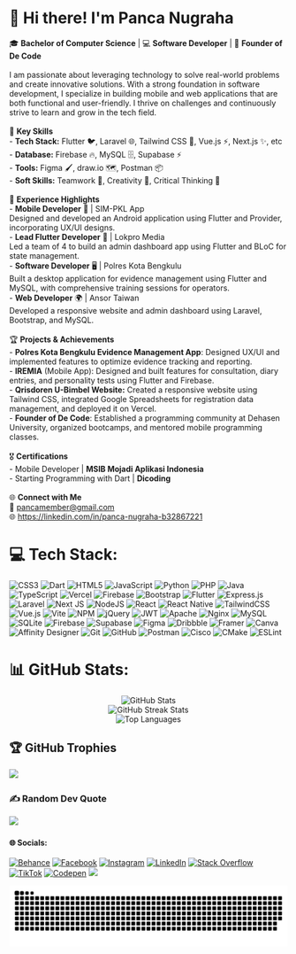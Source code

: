 <h1>👋 Hi there! I'm Panca Nugraha</h1>

🎓 **Bachelor of Computer Science** | 💻 **Software Developer** | 🚀 **Founder of De Code**<br><br>I am passionate about leveraging technology to solve real-world problems and create innovative solutions. With a strong foundation in software development, I specialize in building mobile and web applications that are both functional and user-friendly. I thrive on challenges and continuously strive to learn and grow in the tech field.  <br><br>🌟 **Key Skills**  <br>- **Tech Stack:** Flutter 🐦, Laravel 🌐, Tailwind CSS 🎨, Vue.js ⚡, Next.js  ✨, etc<br>- **Database:** Firebase 🔥, MySQL 🗄️, Supabase ⚡ <br>- **Tools:** Figma 🖌️, draw.io 🗺️, Postman 📦  <br>- **Soft Skills:** Teamwork 🤝, Creativity 🎯, Critical Thinking 🧠  <br><br>💼 **Experience Highlights**  <br>- **Mobile Developer** 📱 | SIM-PKL App  <br>   Designed and developed an Android application using Flutter and Provider, incorporating UX/UI designs.  <br>- **Lead Flutter Developer** 🚀 | Lokpro Media  <br>   Led a team of 4 to build an admin dashboard app using Flutter and BLoC for state management. <br>- **Software Developer** 🖥️ | Polres Kota Bengkulu<br>   Built a desktop application for evidence management using Flutter and MySQL, with comprehensive training sessions for operators. <br>- **Web Developer** 🌍 | Ansor Taiwan  <br>   Developed a responsive website and admin dashboard using Laravel, Bootstrap, and MySQL.  <br><br>🏆 **Projects & Achievements**  <br>- **Polres Kota Bengkulu Evidence Management App**: Designed UX/UI and implemented features to optimize evidence tracking and reporting.<br>- **IREMIA** (Mobile App): Designed and built features for consultation, diary entries, and personality tests using Flutter and Firebase.  <br>- **Qrisdoren U-Bimbel Website:** Created a responsive website using Tailwind CSS, integrated Google Spreadsheets for registration data management, and deployed it on Vercel.  <br>- **Founder of De Code**: Established a programming community at Dehasen University, organized bootcamps, and mentored mobile programming classes.  <br><br>🎖️ **Certifications**  <br>- Mobile Developer | **MSIB Mojadi Aplikasi Indonesia**  <br>- Starting Programming with Dart | **Dicoding**  <br><br>🌐 **Connect with Me**  <br>📧 pancamember@gmail.com<br>🌐 https://linkedin.com/in/panca-nugraha-b32867221  

# 💻 Tech Stack:
![CSS3](https://img.shields.io/badge/css3-%231572B6.svg?style=for-the-badge&logo=css3&logoColor=white) ![Dart](https://img.shields.io/badge/dart-%230175C2.svg?style=for-the-badge&logo=dart&logoColor=white) ![HTML5](https://img.shields.io/badge/html5-%23E34F26.svg?style=for-the-badge&logo=html5&logoColor=white) ![JavaScript](https://img.shields.io/badge/javascript-%23323330.svg?style=for-the-badge&logo=javascript&logoColor=%23F7DF1E) ![Python](https://img.shields.io/badge/python-3670A0?style=for-the-badge&logo=python&logoColor=ffdd54) ![PHP](https://img.shields.io/badge/php-%23777BB4.svg?style=for-the-badge&logo=php&logoColor=white) ![Java](https://img.shields.io/badge/java-%23ED8B00.svg?style=for-the-badge&logo=openjdk&logoColor=white) ![TypeScript](https://img.shields.io/badge/typescript-%23007ACC.svg?style=for-the-badge&logo=typescript&logoColor=white) ![Vercel](https://img.shields.io/badge/vercel-%23000000.svg?style=for-the-badge&logo=vercel&logoColor=white) ![Firebase](https://img.shields.io/badge/firebase-%23039BE5.svg?style=for-the-badge&logo=firebase) ![Bootstrap](https://img.shields.io/badge/bootstrap-%238511FA.svg?style=for-the-badge&logo=bootstrap&logoColor=white) ![Flutter](https://img.shields.io/badge/Flutter-%2302569B.svg?style=for-the-badge&logo=Flutter&logoColor=white) ![Express.js](https://img.shields.io/badge/express.js-%23404d59.svg?style=for-the-badge&logo=express&logoColor=%2361DAFB) ![Laravel](https://img.shields.io/badge/laravel-%23FF2D20.svg?style=for-the-badge&logo=laravel&logoColor=white) ![Next JS](https://img.shields.io/badge/Next-black?style=for-the-badge&logo=next.js&logoColor=white) ![NodeJS](https://img.shields.io/badge/node.js-6DA55F?style=for-the-badge&logo=node.js&logoColor=white) ![React](https://img.shields.io/badge/react-%2320232a.svg?style=for-the-badge&logo=react&logoColor=%2361DAFB) ![React Native](https://img.shields.io/badge/react_native-%2320232a.svg?style=for-the-badge&logo=react&logoColor=%2361DAFB) ![TailwindCSS](https://img.shields.io/badge/tailwindcss-%2338B2AC.svg?style=for-the-badge&logo=tailwind-css&logoColor=white) ![Vue.js](https://img.shields.io/badge/vue.js-%2335495e.svg?style=for-the-badge&logo=vuedotjs&logoColor=%234FC08D) ![Vite](https://img.shields.io/badge/vite-%23646CFF.svg?style=for-the-badge&logo=vite&logoColor=white) ![NPM](https://img.shields.io/badge/NPM-%23CB3837.svg?style=for-the-badge&logo=npm&logoColor=white) ![jQuery](https://img.shields.io/badge/jquery-%230769AD.svg?style=for-the-badge&logo=jquery&logoColor=white) ![JWT](https://img.shields.io/badge/JWT-black?style=for-the-badge&logo=JSON%20web%20tokens) ![Apache](https://img.shields.io/badge/apache-%23D42029.svg?style=for-the-badge&logo=apache&logoColor=white) ![Nginx](https://img.shields.io/badge/nginx-%23009639.svg?style=for-the-badge&logo=nginx&logoColor=white) ![MySQL](https://img.shields.io/badge/mysql-4479A1.svg?style=for-the-badge&logo=mysql&logoColor=white) ![SQLite](https://img.shields.io/badge/sqlite-%2307405e.svg?style=for-the-badge&logo=sqlite&logoColor=white) ![Firebase](https://img.shields.io/badge/firebase-a08021?style=for-the-badge&logo=firebase&logoColor=ffcd34) ![Supabase](https://img.shields.io/badge/Supabase-3ECF8E?style=for-the-badge&logo=supabase&logoColor=white) ![Figma](https://img.shields.io/badge/figma-%23F24E1E.svg?style=for-the-badge&logo=figma&logoColor=white) ![Dribbble](https://img.shields.io/badge/Dribbble-EA4C89?style=for-the-badge&logo=dribbble&logoColor=white) ![Framer](https://img.shields.io/badge/Framer-black?style=for-the-badge&logo=framer&logoColor=blue) ![Canva](https://img.shields.io/badge/Canva-%2300C4CC.svg?style=for-the-badge&logo=Canva&logoColor=white) ![Affinity Designer](https://img.shields.io/badge/affinity%20desginer-%231B72BE.svg?style=for-the-badge&logo=affinity-designer&logoColor=white) ![Git](https://img.shields.io/badge/git-%23F05033.svg?style=for-the-badge&logo=git&logoColor=white) ![GitHub](https://img.shields.io/badge/github-%23121011.svg?style=for-the-badge&logo=github&logoColor=white) ![Postman](https://img.shields.io/badge/Postman-FF6C37?style=for-the-badge&logo=postman&logoColor=white) ![Cisco](https://img.shields.io/badge/cisco-%23049fd9.svg?style=for-the-badge&logo=cisco&logoColor=black) ![CMake](https://img.shields.io/badge/CMake-%23008FBA.svg?style=for-the-badge&logo=cmake&logoColor=white) ![ESLint](https://img.shields.io/badge/ESLint-4B3263?style=for-the-badge&logo=eslint&logoColor=white)

# 📊 GitHub Stats:

<div align="center">
  <img src="https://github-readme-stats.vercel.app/api?username=panca55&theme=dark&hide_border=false&include_all_commits=true&count_private=true" alt="GitHub Stats" />
  <br/>
  <img src="https://github-readme-streak-stats.herokuapp.com/?user=panca55&theme=dark&hide_border=false" alt="GitHub Streak Stats" />
  <br/>
  <img src="https://github-readme-stats.vercel.app/api/top-langs/?username=panca55&theme=dark&hide_border=false&include_all_commits=true&count_private=true&layout=compact" alt="Top Languages" />
</div>


## 🏆 GitHub Trophies
![](https://github-profile-trophy.vercel.app/?username=panca55&theme=radical&no-frame=false&no-bg=true&margin-w=4)

### ✍️ Random Dev Quote
![](https://quotes-github-readme.vercel.app/api?type=vetical&theme=radical)

#### 🌐 Socials:
[![Behance](https://img.shields.io/badge/Behance-1769ff?logo=behance&logoColor=white)](https://behance.net/pancanugraha) [![Facebook](https://img.shields.io/badge/Facebook-%231877F2.svg?logo=Facebook&logoColor=white)](https://facebook.com/panca.nugraha.7509) [![Instagram](https://img.shields.io/badge/Instagram-%23E4405F.svg?logo=Instagram&logoColor=white)](https://instagram.com/nugraha.nca) [![LinkedIn](https://img.shields.io/badge/LinkedIn-%230077B5.svg?logo=linkedin&logoColor=white)](https://linkedin.com/in/panca-nugraha-b32867221) [![Stack Overflow](https://img.shields.io/badge/-Stackoverflow-FE7A16?logo=stack-overflow&logoColor=white)](https://stackoverflow.com/users/16404457) [![TikTok](https://img.shields.io/badge/TikTok-%23000000.svg?logo=TikTok&logoColor=white)](https://tiktok.com/@ahargunacnap) [![Codepen](https://img.shields.io/badge/Codepen-000000?style=for-the-badge&logo=codepen&logoColor=white)](https://codepen.io/panca55) 
[![](https://visitcount.itsvg.in/api?id=panca55&icon=0&color=3)](https://visitcount.itsvg.in)
<!-- Proudly created with GPRM ( https://gprm.itsvg.in ) -->


<picture>
  <source media="(prefers-color-scheme: dark)" srcset="https://raw.githubusercontent.com/platane/platane/output/github-contribution-grid-snake-dark.svg">
  <source media="(prefers-color-scheme: light)" srcset="https://raw.githubusercontent.com/platane/platane/output/github-contribution-grid-snake.svg">
  <img alt="github contribution grid snake animation" src="https://raw.githubusercontent.com/platane/platane/output/github-contribution-grid-snake.svg">
</picture>

